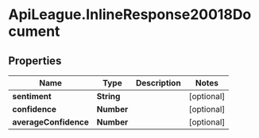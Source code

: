 # ApiLeague.InlineResponse20018Document

## Properties

Name | Type | Description | Notes
------------ | ------------- | ------------- | -------------
**sentiment** | **String** |  | [optional] 
**confidence** | **Number** |  | [optional] 
**averageConfidence** | **Number** |  | [optional] 


